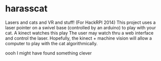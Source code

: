 harasscat
=========

Lasers and cats and VR and stuff! (For HackRPI 2014)
This project uses a laser pointer on a swivel base (controlled by an arduino) to play with your cat. 
A kinect watches this play
The user may watch thru a web interface and control the laser.
Hopefully, the kinect + machine vision will allow a computer to play with the cat algorithmically.

oooh I might have found something clever
